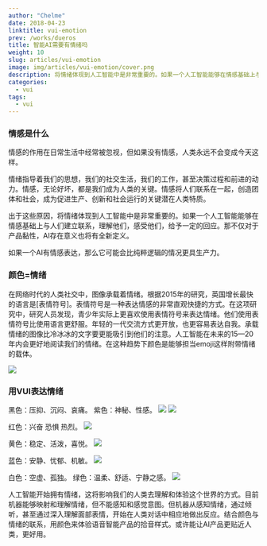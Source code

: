```yaml
---
author: "Chelme"
date: 2018-04-23
linktitle: vui-emotion
prev: /works/dueros
title: 智能AI需要有情绪吗
weight: 10
slug: articles/vui-emotion
image: img/articles/vui-emotion/cover.png
description: 将情绪体现到人工智能中是非常重要的。如果一个人工智能能够在情感基础上与人们建立联系，理解他们，感受他们，给予一定的回应。那不仅对于产品黏性，AI存在意义也将有全新定义。
categories:
  - vui
tags:
  - vui
---
```


### 情感是什么
情感的作用在日常生活中经常被忽视，但如果没有情感，人类永远不会变成今天这样。

情绪指导着我们的思想，我们的社交生活，我们的工作，甚至决策过程和前进的动力。情感，无论好坏，都是我们成为人类的关键。情感将人们联系在一起，创造团体和社会，成为促进生产、创新和社会运行的关键潜在人类特质。

出于这些原因，将情绪体现到人工智能中是非常重要的。如果一个人工智能能够在情感基础上与人们建立联系，理解他们，感受他们，给予一定的回应。那不仅对于产品黏性，AI存在意义也将有全新定义。

如果一个AI有情感表达，那么它可能会比纯粹逻辑的情况更具生产力。

### 颜色=情绪
在网络时代的人类社交中，图像承载着情绪。根据2015年的研究，英国增长最快的语言是[表情符号]。表情符号是一种表达情感的非常直观快捷的方式。在这项研究中，研究人员发现，青少年实际上更喜欢使用表情符号来表达情绪。他们使用表情符号比使用语言更舒服。年轻的一代交流方式更开放，也更容易表达自我。承载情绪的图像比冷冰冰的文字要更能吸引到他们的注意。人工智能在未来的15—20年内会更好地阅读我们的情绪。在这种趋势下颜色是能够担当emoji这样附带情绪的载体。

![](/img/articles/vui-emotion/pic-1.png)

### 用VUI表达情绪

黑色：压抑、沉闷、哀痛。
紫色：神秘、性感。
![](/img/articles/vui-emotion/pic-2.png)
![](/img/articles/vui-emotion/pic-3.png)

红色：兴奋 恐惧 热烈。
![](/img/articles/vui-emotion/pic-4.png)

黄色：稳定、活泼，喜悦。
![](/img/articles/vui-emotion/pic-5.png)

蓝色：安静、忧郁、机敏。
![](/img/articles/vui-emotion/pic-6.png)

白色：空虚、孤独。
绿色：温柔、舒适、宁静之感。
![](/img/articles/vui-emotion/pic-7.png)

人工智能开始拥有情绪，这将影响我们的人类去理解和体验这个世界的方式。目前机器能够映射和理解情绪，但不能感知和感觉意图。但机器从感知情绪，通过倾听，甚至通过深入理解面部表情，开始在人类对话中相应地做出反应。结合颜色与情绪的联系，用颜色来体验语音智能产品的拾音样式。或许能让AI产品更贴近人类，更好用。

